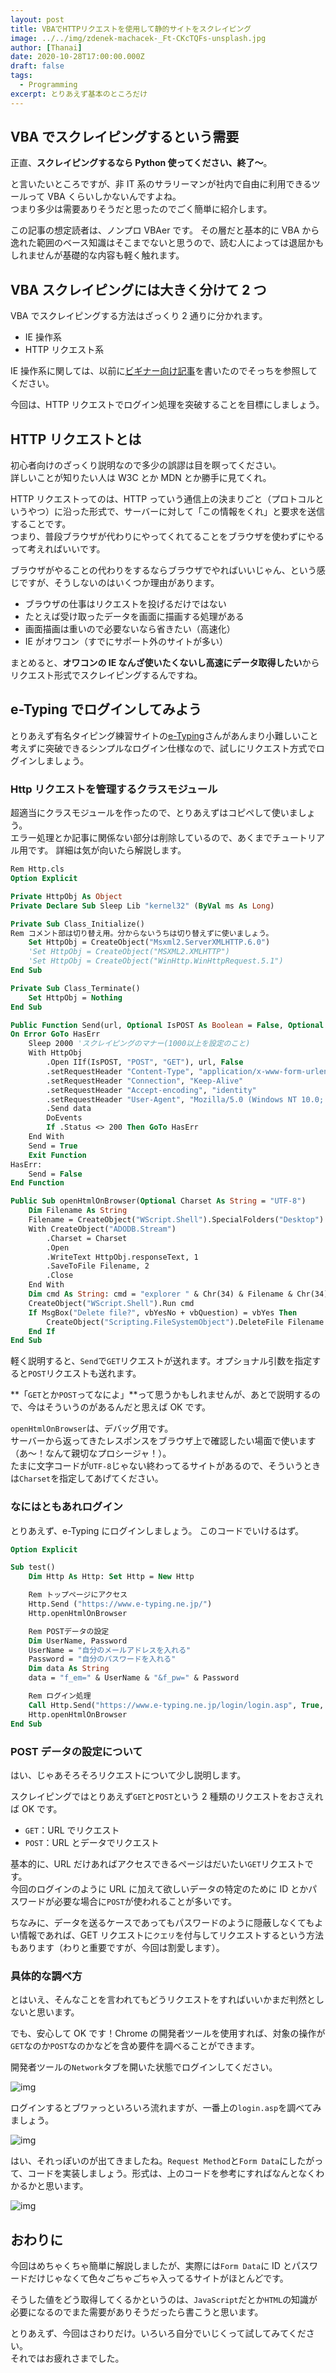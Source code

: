 ```yaml
---
layout: post
title: VBAでHTTPリクエストを使用して静的サイトをスクレイピング
image: ../../img/zdenek-machacek-_Ft-CKcTQFs-unsplash.jpg
author: [Thanai]
date: 2020-10-28T17:00:00.000Z
draft: false
tags:
  - Programming
excerpt: とりあえず基本のところだけ
---
```


## VBA でスクレイピングするという需要

正直、**スクレイピングするなら Python 使ってください、終了〜**。

と言いたいところですが、非 IT 系のサラリーマンが社内で自由に利用できるツールって VBA くらいしかないんですよね。  
つまり多少は需要ありそうだと思ったのでごく簡単に紹介します。

この記事の想定読者は、ノンプロ VBAer です。
その層だと基本的に VBA から逸れた範囲のベース知識はそこまでないと思うので、読む人によっては退屈かもしれませんが基礎的な内容も軽く触れます。

## VBA スクレイピングには大きく分けて 2 つ

VBA でスクレイピングする方法はざっくり 2 通りに分かれます。

- IE 操作系
- HTTP リクエスト系

IE 操作系に関しては、以前に[ビギナー向け記事](https://thanaism.com/archives/386)を書いたのでそっちを参照してください。

今回は、HTTP リクエストでログイン処理を突破することを目標にしましょう。

## HTTP リクエストとは

初心者向けのざっくり説明なので多少の誤謬は目を瞑ってください。  
詳しいことが知りたい人は W3C とか MDN とか勝手に見てくれ。

HTTP リクエストってのは、HTTP っていう通信上の決まりごと（プロトコルというやつ）に沿った形式で、サーバーに対して「この情報をくれ」と要求を送信することです。  
つまり、普段ブラウザが代わりにやってくれてることをブラウザを使わずにやるって考えればいいです。

ブラウザがやることの代わりをするならブラウザでやればいいじゃん、という感じですが、そうしないのはいくつか理由があります。

- ブラウザの仕事はリクエストを投げるだけではない
- たとえば受け取ったデータを画面に描画する処理がある
- 画面描画は重いので必要ないなら省きたい（高速化）
- IE がオワコン（すでにサポート外のサイトが多い）

まとめると、**オワコンの IE なんざ使いたくないし高速にデータ取得したい**からリクエスト形式でスクレイピングするんですね。

## e-Typing でログインしてみよう

とりあえず有名タイピング練習サイトの[e-Typing](https://www.e-typing.ne.jp/)さんがあんまり小難しいこと考えずに突破できるシンプルなログイン仕様なので、試しにリクエスト方式でログインしましょう。

### Http リクエストを管理するクラスモジュール

超適当にクラスモジュールを作ったので、とりあえずはコピペして使いましょう。  
エラー処理とか記事に関係ない部分は削除しているので、あくまでチュートリアル用です。
詳細は気が向いたら解説します。

```vb
Rem Http.cls
Option Explicit

Private HttpObj As Object
Private Declare Sub Sleep Lib "kernel32" (ByVal ms As Long)

Private Sub Class_Initialize()
Rem コメント部は切り替え用。分からないうちは切り替えずに使いましょう。
    Set HttpObj = CreateObject("Msxml2.ServerXMLHTTP.6.0")
    'Set HttpObj = CreateObject("MSXML2.XMLHTTP")
    'Set HttpObj = CreateObject("WinHttp.WinHttpRequest.5.1")
End Sub

Private Sub Class_Terminate()
    Set HttpObj = Nothing
End Sub

Public Function Send(url, Optional IsPOST As Boolean = False, Optional data = vbEmpty) As Boolean
On Error GoTo HasErr
    Sleep 2000 'スクレイピングのマナー(1000以上を設定のこと)
    With HttpObj
        .Open IIf(IsPOST, "POST", "GET"), url, False
        .setRequestHeader "Content-Type", "application/x-www-form-urlencoded"
        .setRequestHeader "Connection", "Keep-Alive"
        .setRequestHeader "Accept-encoding", "identity"
        .setRequestHeader "User-Agent", "Mozilla/5.0 (Windows NT 10.0; Win64; x64) AppleWebKit/537.36 (KHTML, like Gecko) Chrome/84.0.4147.135 Safari/537.36"
        .Send data
        DoEvents
        If .Status <> 200 Then GoTo HasErr
    End With
    Send = True
    Exit Function
HasErr:
    Send = False
End Function

Public Sub openHtmlOnBrowser(Optional Charset As String = "UTF-8")
    Dim Filename As String
    Filename = CreateObject("WScript.Shell").SpecialFolders("Desktop") & Chr(92) & "tmp_" & Format(Now, "HHMMSS") & ".html"
    With CreateObject("ADODB.Stream")
        .Charset = Charset
        .Open
        .WriteText HttpObj.responseText, 1
        .SaveToFile Filename, 2
        .Close
    End With
    Dim cmd As String: cmd = "explorer " & Chr(34) & Filename & Chr(34)
    CreateObject("WScript.Shell").Run cmd
    If MsgBox("Delete file?", vbYesNo + vbQuestion) = vbYes Then
        CreateObject("Scripting.FileSystemObject").DeleteFile Filename
    End If
End Sub
```

軽く説明すると、`Send`で`GET`リクエストが送れます。オプショナル引数を指定すると`POST`リクエストも送れます。

**「`GET`とか`POST`ってなによ」**って思うかもしれませんが、あとで説明するので、今はそういうのがあるんだと思えば OK です。

`openHtmlOnBrowser`は、デバッグ用です。  
サーバーから返ってきたレスポンスをブラウザ上で確認したい場面で使います（あ〜！なんて親切なプロシージャ！）。  
たまに文字コードが`UTF-8`じゃない終わってるサイトがあるので、そういうときは`Charset`を指定してあげてください。

### なにはともあれログイン

とりあえず、e-Typing にログインしましょう。
このコードでいけるはず。

```vb
Option Explicit

Sub test()
    Dim Http As Http: Set Http = New Http

    Rem トップページにアクセス
    Http.Send ("https://www.e-typing.ne.jp/")
    Http.openHtmlOnBrowser

    Rem POSTデータの設定
    Dim UserName, Password
    UserName = "自分のメールアドレスを入れる"
    Password = "自分のパスワードを入れる"
    Dim data As String
    data = "f_em=" & UserName & "&f_pw=" & Password

    Rem ログイン処理
    Call Http.Send("https://www.e-typing.ne.jp/login/login.asp", True, data)
    Http.openHtmlOnBrowser
End Sub
```

### POST データの設定について

はい、じゃあそろそろリクエストについて少し説明します。

スクレイピングではとりあえず`GET`と`POST`という 2 種類のリクエストをおさえれば OK です。

- `GET`：URL でリクエスト
- `POST`：URL とデータでリクエスト

基本的に、URL だけあればアクセスできるページはだいたい`GET`リクエストです。  
今回のログインのように URL に加えて欲しいデータの特定のために ID とかパスワードが必要な場合に`POST`が使われることが多いです。

ちなみに、データを送るケースであってもパスワードのように隠蔽しなくてもよい情報であれば、GET リクエストに`クエリ`を付与してリクエストするという方法もあります（わりと重要ですが、今回は割愛します）。

### 具体的な調べ方

とはいえ、そんなことを言われてもどうリクエストをすればいいかまだ判然としないと思います。

でも、安心して OK です！Chrome の開発者ツールを使用すれば、対象の操作が`GET`なのか`POST`なのかなどを含め要件を調べることができます。

開発者ツールの`Network`タブを開いた状態でログインしてください。

![img](../../img/e-typing_before-login.jpg)

ログインするとブワァっといろいろ流れますが、一番上の`login.asp`を調べてみましょう。

![img](../../img/e-typing_after-login_1.jpg)

はい、それっぽいのが出てきましたね。`Request Method`と`Form Data`にしたがって、コードを実装しましょう。形式は、上のコードを参考にすればなんとなくわかるかと思います。

![img](../../img/e-typing_after-login_2.jpg)

## おわりに

今回はめちゃくちゃ簡単に解説しましたが、実際には`Form Data`に ID とパスワードだけじゃなくて色々ごちゃごちゃ入ってるサイトがほとんどです。

そうした値をどう取得してくるかというのは、`JavaScript`だとか`HTML`の知識が必要になるのでまた需要がありそうだったら書こうと思います。

とりあえず、今回はさわりだけ。いろいろ自分でいじくって試してみてください。  
それではお疲れさまでした。
